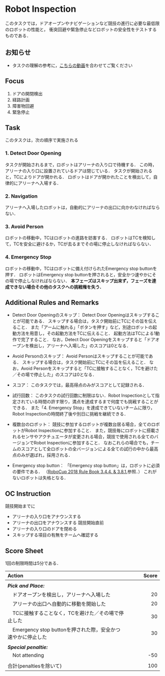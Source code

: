# Robot Inspection
このタスクでは，ドアオープンやナビゲーションなど競技の進行に必要な最低限のロボットの性能と，
衝突回避や緊急停止などロボットの安全性をテストするものである．

## お知らせ
* タスクの理解の参考に，[こちらの動画](https://youtu.be/JweIZ0n_2gs)を合わせてご覧ください

## Focus
1. ドアの開閉検出
2. 経路計画
3. 障害物回避
4. 緊急停止

## Task
このタスクは，次の順序で実施される

### 1. Detect Door Opening
タスクが開始されるまで，ロボットはアリーナの入り口で待機する．
この時，アリーナの入り口に設置されているドアは閉じている．
タスクが開始されると，TCによりドアが開かれる．
ロボットはドアが開かれたことを検出して，自律的にアリーナへ入場する．

### 2. Navigation
アリーナへ入場したロボットは，自動的にアリーナの出口に向かわなければならない．

### 3. Avoid Person
ロボットの移動中，TCはロボットの進路を妨害する．
ロボットはTCを検知して，TCを安全に避けるか，TCが去るまでその場に停止しなければならない．

### 4. Emergency Stop
ロボットの移動中，TCはロボットに備え付けられたEmergency stop buttonを押す．
ロボットはEmergency stop buttonを押されると，安全かつ速やかにその場で停止しなければならない．
<b>本フェーズはスキップ出来ず，フェーズを達成できない場合その他のタスクへの挑戦権を失う．</b>


## Additional Rules and Remarks
* Detect Door Openingのスキップ：
Detect Door Openingはスキップすることが可能である．
スキップする場合は，タスク開始前にTCにその旨を伝えること．
また「アームに触れる」「ボタンを押す」など，別途ロボットの起動方法を用意し，その起動方法をTCに伝えること．
起動方法はTCによる1動作で完了すること．
なお，Detect Door Openingをスキップすると「ドアオープンを検出し，アリーナへ入場した」のスコアは0となる．

* Avoid Personのスキップ：
Avoid Personはスキップすることが可能である．
スキップする場合は，タスク開始前にTCにその旨を伝えること．
なお，Avoid Personをスキップすると「TCに接触することなく，TCを避けた／その場で停止した」のスコアは0となる．

* スコア：
このタスクでは，最高得点のみがスコアとして記録される．

* 試行回数：
このタスクの試行回数に制限はない．Robot Inspectionとして指定されている時間の許す限り，満点を達成するまで何度でも挑戦することができる．
また「4. Emergency Stop」を達成できていないチームに限り，Robot Inspectionの時間終了後や別日に挑戦を継続できる．

* 複数台のロボット：
競技に参加するロボットが複数台居る場合，全てのロボットがRobot Inspectionに参加すること．
また，競技毎にロボットに搭載されるセンサやアクチュエータが変更される場合，競技で使用される全てのバージョンでRobot Inspectionに参加すること．
なおこれらの場合でも，チームのスコアとして全ロボットの全バージョンによる全ての試行の中から最高点のみが選ばれ，採用される．

* Emergency stop button：
「Emergency stop button」は，ロボットに必須の要件である．
（[RoboCup 2018 Rule Book 3.4.4. & 3.8.1.](https://athome.robocup.org/wp-content/uploads/2018/10/2018_rulebook.pdf)参照．）
これがないロボットは失格となる．

## OC Instruction
競技開始までに
* アリーナの入り口をアナウンスする
* アリーナの出口をアナウンスする
競技開始直前
* アリーナの入り口のドアを閉める
* スキップする項目の有無をチームへ確認する


## Score Sheet
1回の制限時間は5分である．

|Action　　　　　　　　　　　　　　　|Score　　　|
|:---------------------------------------|-:|
|||
|***Pick and Place:***||
|　ドアオープンを検出し，アリーナへ入場した	              |20|
|　アリーナの出口へ自動的に移動を開始した                 |20|
|　TCに接触することなく，TCを避けた／その場で停止した	    |30|
|　Emergency stop buttonを押された際，安全かつ速やかに停止した |30|
|||
|***Special penaltie:***	||
|　Not attending				                                  |-50|
|||
|合計(penaltiesを除いて)                                  |100|


